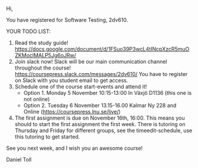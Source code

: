 Hi,

You have registered for Software Testing, 2dv610. 

YOUR TODO LIST:
 1. Read the study guide! https://docs.google.com/document/d/1FSuo39P3wcL4tINcpXzcR5muOZKMoclMALP5Jg6oJRw/
 2. Join slack now! Slack will be our main communication channel throughout the course! https://coursepress.slack.com/messages/2dv610/ You have to register on Slack with you student email to get access.
 3. Schedule one of the course start-events and attend it!  
    * Option 1. Monday 5 November 10:15-13:00 In Växjö D1136 (this one is not online)
    * Option 2. Tuesday 6 November 13.15-16.00 Kalmar Ny 228 and Online (https://coursepress.lnu.se/live/)
 4. The first assignment is due on November 16th, 16:00. This means you should to start the first assignment the first week. There is tutoring on Thursday and Friday for different groups, see the timeedit-schedule, use this tutoring to get started. 

See you next week, and I wish you an awesome course!

Daniel Toll
